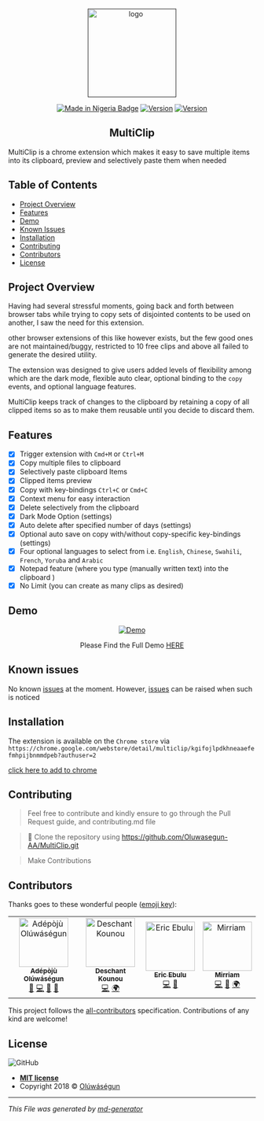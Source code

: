 <p align="center">
  <a href="" target="">
    <img width="180" height="180" src="https://user-images.githubusercontent.com/25525765/65596963-52483e00-df98-11e9-8572-a9a27c7faf8d.png" alt="logo">
  </a>
</p>

<p align="center">
<a href="https://github.com/acekyd/made-in-nigeria"><img src="https://img.shields.io/badge/made%20in-nigeria-008751.svg?style=flat-square" alt="Made in Nigeria Badge"/></a>
<a href="https://codeclimate.com/github/Oluwasegun-AA/MultiClip/maintainability"><img src="https://api.codeclimate.com/v1/badges/c760dd1c8f7c08058e89/maintainability" alt="Version"></a>
<a href="#contributors"><img src="https://img.shields.io/badge/all_contributors-4-orange.svg?style=flat-square" alt="Version"></a>
</p>

<h2 align="center">MultiClip</h2>
MultiClip is a chrome extension which makes it easy to save multiple items into its clipboard, preview and selectively paste them when needed

## Table of Contents
* [Project Overview](#Project-Overview)
* [Features](#Features)
* [Demo](#demo)
* [Known Issues](#Known-issues)
* [Installation](#Installation)
* [Contributing](#contributing)
* [Contributors](#Contributors)
* [License](#License)

## Project Overview
Having had several stressful moments, going back and forth between browser tabs while trying to copy sets of disjointed contents to be used on another, I saw the need for this extension.

other browser extensions of this like however exists, but the few good ones are not maintained/buggy, restricted to 10 free clips and above all failed to generate the desired utility.

The extension was designed to give users added levels of flexibility among which are the dark mode, flexible auto clear, optional binding to the `copy` events, and optional language features.

MultiClip keeps track of changes to the clipboard by retaining a copy of all clipped items so as to make them reusable until you decide to discard them.


## Features
- [x] Trigger extension with `Cmd+M` or `Ctrl+M`
- [x] Copy multiple files to clipboard
- [x] Selectively paste clipboard Items
- [x] Clipped items preview
- [x] Copy with key-bindings `Ctrl+C`  or `Cmd+C`
- [x] Context menu for easy interaction
- [x] Delete selectively from the clipboard
- [x] Dark Mode Option (settings)
- [x] Auto delete after specified number of days (settings)
- [x] Optional auto save on copy with/without copy-specific key-bindings (settings)
- [x] Four optional languages to select from i.e. `English`, `Chinese`, `Swahili`, `French`, `Yoruba` and `Arabic`
- [x] Notepad feature (where you type (manually written text) into the clipboard )
- [x] No Limit (you can create as many clips as desired)

## Demo
<p align="center">
  <a href="" target="">
    <img src="https://user-images.githubusercontent.com/25525765/65558184-0795da00-df36-11e9-8b48-b064d4d42082.gif" alt="Demo">
  </a>
    <p align="center" target="_blank">Please Find the Full Demo <a href="https://youtu.be/uYmcyTXQeE4" target="_blank" >HERE</a></p>
</p>

## Known issues
No known [issues](https://github.com/Oluwasegun-AA/MultiClip/issues) at the moment. However, [issues](https://github.com/Oluwasegun-AA/MultiClip/issues) can be raised when such is noticed

## Installation
The extension is available on the `Chrome store` via `https://chrome.google.com/webstore/detail/multiclip/kgifojlpdkhneaaefefmhpijbnmmdpeb?authuser=2`

[click here to add to chrome](https://chrome.google.com/webstore/detail/multiclip/kgifojlpdkhneaaefefmhpijbnmmdpeb?authuser=2)

## Contributing
>  Feel free to contribute and kindly ensure to go through the Pull Request guide, and contributing.md file

>  👯 Clone the repository using https://github.com/Oluwasegun-AA/MultiClip.git

> Make Contributions

## Contributors
Thanks goes to these wonderful people ([emoji key](https://allcontributors.org/docs/en/emoji-key)):

<!-- ALL-CONTRIBUTORS-LIST:START - Do not remove or modify this section -->
<!-- prettier-ignore -->
<table><tr><td align="center"><a href="https://github.com/Oluwasegun-AA"><img src="https://avatars0.githubusercontent.com/u/25525765?v=4" width="100px;" alt="Adépòjù Olúwáségun"/><br /><sub><b>Adépòjù Olúwáségun</b></sub></a><br /><a href="https://github.com/Adépòjù Olúwáségun/MultiClip/issues?q=author%3AOluwasegun-AA" title="Bug reports">🐛</a> <a href="https://github.com/Adépòjù Olúwáségun/MultiClip/commits?author=Oluwasegun-AA" title="Code">💻</a> <a href="https://github.com/Adépòjù Olúwáségun/MultiClip/commits?author=Oluwasegun-AA" title="Documentation">📖</a> <a href="#maintenance-Oluwasegun-AA" title="Maintenance">🚧</a></td><td align="center"><a href="https://github.com/deschantkn"><img src="https://avatars2.githubusercontent.com/u/50397889?v=4" width="100px;" alt="Deschant Kounou"/><br /><sub><b>Deschant Kounou</b></sub></a><br /><a href="https://github.com/Adépòjù Olúwáségun/MultiClip/commits?author=deschantkn" title="Code">💻</a> <a href="#translation-deschantkn" title="Translation">🌍</a></td><td align="center"><a href="https://ekumamait.github.io/Profile/UI/"><img src="https://avatars2.githubusercontent.com/u/9946845?v=4" width="100px;" alt="Eric Ebulu"/><br /><sub><b>Eric Ebulu</b></sub></a><br /><a href="https://github.com/Adépòjù Olúwáségun/MultiClip/commits?author=ekumamait" title="Code">💻</a> <a href="#ideas-ekumamait" title="Ideas, Planning, & Feedback">🤔</a></td><td align="center"><a href="https://github.com/Mirriam-Maina"><img src="https://avatars0.githubusercontent.com/u/31400129?v=4" width="100px;" alt="Mirriam"/><br /><sub><b>Mirriam</b></sub></a><br /><a href="https://github.com/Adépòjù Olúwáségun/MultiClip/commits?author=Mirriam-Maina" title="Code">💻</a> <a href="https://github.com/Adépòjù Olúwáségun/MultiClip/commits?author=Mirriam-Maina" title="Documentation">📖</a> <a href="#translation-Mirriam-Maina" title="Translation">🌍</a></td></tr></table>

<!-- ALL-CONTRIBUTORS-LIST:END -->
This project follows the [all-contributors](https://github.com/all-contributors/all-contributors) specification. Contributions of any kind are welcome!

## License
![GitHub](https://img.shields.io/github/license/mashape/apistatus.svg)

- **[MIT license]()**
- Copyright 2018 © <a href="https://twitter.com/Oluwasegun_AA" target="_blank">Olúwáségun</a>

***
_This File was generated by [md-generator](https://github.com/oluwasegun-AA/md-generator)_

